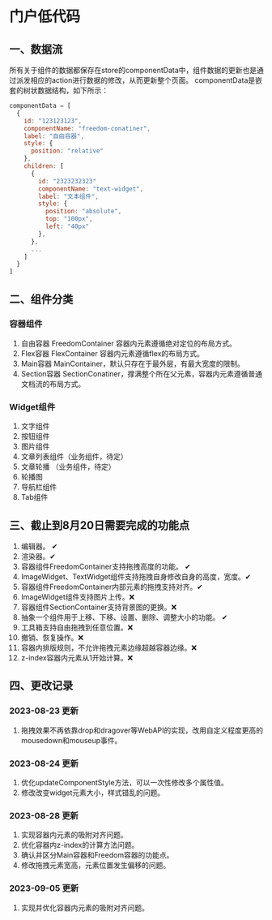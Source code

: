 # 门户低代码

## 一、数据流
所有关于组件的数据都保存在store的componentData中，组件数据的更新也是通过派发相应的action进行数据的修改，从而更新整个页面。
componentData是嵌套的树状数据结构，如下所示：
```javascript
componentData = [
  {
    id: "123123123",
    componentName: "freedom-conatiner",
    label: "自由容器",
    style: {
      position: "relative"
    },
    children: [
      {
        id: "2323232323"
        componentName: "text-widget",
        label: "文本组件",
        style: {
          position: "absolute",
          top: "100px",
          left: "40px"
        },
      },
      ...
    ]
  }
]
```
## 二、组件分类

### 容器组件

1. 自由容器 FreedomContainer 容器内元素遵循绝对定位的布局方式。
2. Flex容器 FlexContainer 容器内元素遵循flex的布局方式。
3. Main容器 MainContainer，默认只存在于最外层，有最大宽度的限制。
4. Section容器 SectionConatiner，撑满整个所在父元素，容器内元素遵循普通文档流的布局方式。

### Widget组件
1. 文字组件
2. 按钮组件
3. 图片组件
4. 文章列表组件（业务组件，待定）
5. 文章轮播 （业务组件，待定）
6. 轮播图
7. 导航栏组件
8. Tab组件

## 三、截止到8月20日需要完成的功能点

1. 编辑器。 ✔
2. 渲染器。✔
3. 容器组件FreedomContainer支持拖拽高度的功能。 ✔
4. ImageWidget、TextWidget组件支持拖拽自身修改自身的高度，宽度。✔
5. 容器组件FreedomContainer内部元素的拖拽支持对齐。✔
6. ImageWidget组件支持图片上传。❌
7. 容器组件SectionContainer支持背景图的更换。❌
8. 抽象一个组件用于上移、下移、设置、删除、调整大小的功能。 ✔
9. 工具箱支持自由拖拽到任意位置。❌
10. 撤销、恢复操作。❌
11. 容器内排版规则，不允许拖拽元素边缘超越容器边缘。❌
12. z-index容器内元素从1开始计算。❌

## 四、更改记录

### 2023-08-23 更新
1. 拖拽效果不再依靠drop和dragover等WebAPI的实现，改用自定义程度更高的mousedown和mouseup事件。

### 2023-08-24 更新
1. 优化updateComponentStyle方法，可以一次性修改多个属性值。
2. 修改改变widget元素大小，样式错乱的问题。

### 2023-08-28 更新
1. 实现容器内元素的吸附对齐问题。
2. 优化容器内z-index的计算方法问题。
3. 确认并区分Main容器和Freedom容器的功能点。
4. 修改拖拽元素宽高，元素位置发生偏移的问题。

### 2023-09-05 更新
1. 实现并优化容器内元素的吸附对齐问题。